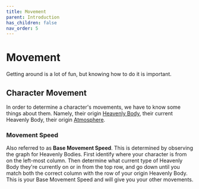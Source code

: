 ```yaml
---
title: Movement
parent: Introduction
has_children: false
nav_order: 5
---
```


# Movement

Getting around is a lot of fun, but knowing how to do it is important.

## Character Movement

In order to determine a character's movements, we have to know some things about them. Namely, their origin [Heavenly Body](/cosmos/Factors/HeavenlyBody), their current Heavenly Body, their origin [Atmosphere](/../../Factors/Atmosphere).

### Movement Speed

Also referred to as **Base Movement Speed**. This is determined by observing the graph for Heavenly Bodies. First identify where your character is from on the left-most column. Then determine what current type of Heavenly Body they're currently on or in from the top row, and go down until you match both the correct column with the row of your origin Heavenly Body. This is your Base Movement Speed and will give you your other movements.

### 
